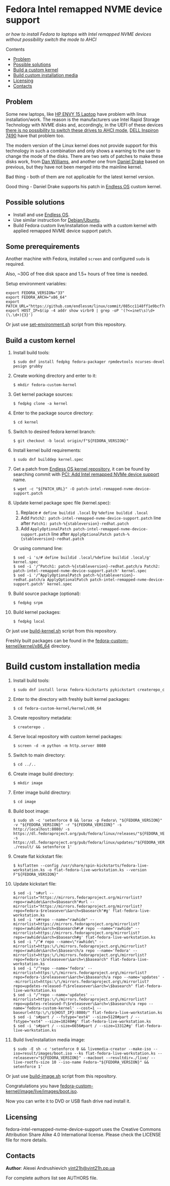 [//]: # (fedora-intel-remapped-nvme-device-support)
[//]: # (README.md)


# Fedora Intel remapped NVME device support

*or how to install Fedora to laptops with Intel remapped NVME devices without possibility switch the mode to AHCI*

Contents
* [Problem](#problem)
* [Possible solutions](#possible-solutions)
* [Build a custom kernel](#build-a-custom-kernel)
* [Build custom installation media](#build-custom-installation-media)
* [Licensing](#licensing)
* [Contacts](#contacts)

## Problem

Some new laptops, like [HP ENVY 15 Laptop](https://www.hp.com/us-en/shop/mdp/laptops/envy-15-204072--1) have problem with linux installation/work.
The reason is the manufacturers use Intel Rapid Storage Technology with NVME disks and, accordingly, in the UEFI of these devices [there is no possibility to switch these drives to AHCI mode](https://h30434.www3.hp.com/t5/Notebook-Boot-and-Lockup/envy-15-2020-ahci-mode/td-p/7703443), [DELL Inspiron 7490](https://www.dell.com/community/Linux-General/Inspiron-7490-BIOS-How-to-turn-off-intel-RAID-on-and-swith-disk/td-p/7388147) have that problem too.

The modern version of the Linux kernel does not provide support for this technology in such a combination and only shows a warning to the user to change the mode of the disks.
There are two sets of patches to make these disks work, from [Dan Williams](https://marc.info/?l=linux-ide&m=147709610621480&w=2), and another one from [Daniel Drake](https://lkml.org/lkml/2019/6/20/27) based on previous, but they have not been merged into the mainline kernel.

Bad thing - both of them are not applicable for the latest kernel version.

Good thing - Daniel Drake supports his patch in [Endless OS](https://endlessos.com/) custom kernel.

## Possible solutions

* Install and use [Endless OS](https://endlessos.com/).
* Use similar instruction for [Debian/Ubuntu](https://askubuntu.com/questions/1204648/install-ubuntu-on-dell-inspiron-14-7490/1232818#1232818).
* Build Fedora custom live/installation media with a custom kernel with applied remapped NVME device support patch.

## Some prerequirements

Another machine with Fedora, installed `screen` and configured `sudo` is required.

Also, ~30G of free disk space and 1.5+ hours of free time is needed.

Setup environment variables:
```console
export FEDORA_VERSION="33"
export FEDORA_ARCH="x86_64"
export PATCH_URL="https://github.com/endlessm/linux/commit/085cc1148ff1e9bcf7d3245a53b240d6e90fb90d.patch"
export HOST_IP=$(ip -4 addr show virbr0 | grep -oP '(?<=inet\s)\d+(\.\d+){3}')
```

Or just use [set-environment.sh](set-environment.sh) script from this repository.

## Build a custom kernel

1. Install build tools:
    ```console
    $ sudo dnf install fedpkg fedora-packager rpmdevtools ncurses-devel pesign grubby
    ```
2. Create working directory and enter to it:
    ```console
    $ mkdir fedora-custom-kernel
    ```
3. Get kernel package sources:
    ```console
    $ fedpkg clone -a kernel
    ```
4. Enter to the package source directory:
    ```console
    $ cd kernel
    ```
5. Switch to desired fedora kernel branch:
    ```console
    $ git checkout -b local origin/f"${FEDORA_VERSION}"
    ```
6. Install kernel build requirements:
   ```console
   $ sudo dnf builddep kernel.spec
   ```
7. Get a patch from [Endless OS kernel repository](https://github.com/endlessm/linux/), it can be found by searching commit with [PCI: Add Intel remapped NVMe device support](https://github.com/endlessm/linux/commit/085cc1148ff1e9bcf7d3245a53b240d6e90fb90d) name.
    ```console
    $ wget -c "${PATCH_URL}" -O patch-intel-remapped-nvme-device-support.patch
    ```
8. Update kernel package spec file (kernel.spec):
    1. Replace `# define buildid .local` by `%define buildid .local`
    2. Add `Patch2: patch-intel-remapped-nvme-device-support.patch` line after `Patch1: patch-%{stableversion}-redhat.patch`
    3. Add `ApplyOptionalPatch patch-intel-remapped-nvme-device-support.patch` line after `ApplyOptionalPatch patch-%{stableversion}-redhat.patch`

    Or using command line:
    ```console
    $ sed -i 's/# define buildid .local/%define buildid .local/g' kernel.spec
    $ sed -i '/^Patch1: patch-%{stableversion}-redhat.patch/a Patch2: patch-intel-remapped-nvme-device-support.patch' kernel.spec
    $ sed -i '/^ApplyOptionalPatch patch-%{stableversion}-redhat.patch/a ApplyOptionalPatch patch-intel-remapped-nvme-device-support.patch' kernel.spec
    ```
9. Build source package (optional):
    ```console
    $ fedpkg srpm
    ```
10. Build kernel packages:
    ```console
    $ fedpkg local
    ```

Or just use [build-kernel.sh](build-kernel.sh) script from this repository.

Freshly built packages can be found in the [fedora-custom-kernel/kernel/x86_64](fedora-custom-kernel/kernel/x86_64) directory.

# Build custom installation media

1. Install build tools:
    ```console
    $ sudo dnf install lorax fedora-kickstarts pykickstart createrepo_c
    ```
2. Enter to the directory with freshly built kernel packages:
    ```console
    $ cd fedora-custom-kernel/kernel/x86_64
    ```
3. Create repository metadata:
    ```console
    $ createrepo .
    ```
4. Serve local repository with custom kernel packages:
    ```console
    $ screen -d -m python -m http.server 8080
    ```
5. Switch to main directory:
    ```console
    $ cd ../..
    ```
6. Create image build directory:
    ```console
    $ mkdir image
    ```
7. Enter image build directory:
    ```console
    $ cd image
    ```
8. Build boot image:
    ```console
    $ sudo sh -c 'setenforce 0 && lorax -p Fedora\ "${FEDORA_VERSION}" -v "${FEDORA_VERSION}" -r "${FEDORA_VERSION}" -s http://localhost:8080/ -s https://dl.fedoraproject.org/pub/fedora/linux/releases/"${FEDORA_VERSION}"/Everything/"${FEDORA_ARCH}"/os/ -s https://dl.fedoraproject.org/pub/fedora/linux/updates/"${FEDORA_VERSION}"/Everything/"${FEDORA_ARCH}"/ ./result/ && setenforce 1'
    ```
9. Create flat kickstart file:
    ```console
    $ ksflatten --config /usr/share/spin-kickstarts/fedora-live-workstation.ks -o flat-fedora-live-workstation.ks --version F"${FEDORA_VERSION}"
    ```
10. Update kickstart file:
    ```console
    $ sed -i 's#url --mirrorlist="https://mirrors.fedoraproject.org/mirrorlist?repo=rawhide\&arch=$basearch"#url --mirrorlist="https://mirrors.fedoraproject.org/mirrorlist?repo=fedora-$releasever\&arch=$basearch"#g' flat-fedora-live-workstation.ks
    $ sed -i 's#repo --name="rawhide" --mirrorlist=https://mirrors.fedoraproject.org/mirrorlist?repo=rawhide\&arch=$basearch#\# repo --name="rawhide" --mirrorlist=https://mirrors.fedoraproject.org/mirrorlist?repo=rawhide\&arch=$basearch#g' flat-fedora-live-workstation.ks
    $ sed -i "/^# repo --name=\"rawhide\" --mirrorlist=https:\/\/mirrors.fedoraproject.org\/mirrorlist?repo=rawhide\&arch=\$basearch/a repo --name='fedora' --mirrorlist=https:\/\/mirrors.fedoraproject.org\/mirrorlist?repo=fedora-\$releasever\&arch=\$basearch" flat-fedora-live-workstation.ks
    $ sed -i "/^repo --name='fedora' --mirrorlist=https:\/\/mirrors.fedoraproject.org\/mirrorlist?repo=fedora-\$releasever\&arch=\$basearch/a repo --name='updates' --mirrorlist=https:\/\/mirrors.fedoraproject.org\/mirrorlist?repo=updates-released-f\$releasever\&arch=\$basearch" flat-fedora-live-workstation.ks
    $ sed -i "/^repo --name='updates' --mirrorlist=https:\/\/mirrors.fedoraproject.org\/mirrorlist?repo=updates-released-f\$releasever\&arch=\$basearch/a repo --name='fedora-custom-kernel' --cost=1 --baseurl=http:\/\/${HOST_IP}:8080/" flat-fedora-live-workstation.ks
    $ sed -i 's#part / --fstype="ext4" --size=5120#part / --fstype="ext4" --size=10240#g' flat-fedora-live-workstation.ks
    $ sed -i 's#part / --size=6656#part / --size=13312#g' flat-fedora-live-workstation.ks
    ```
11. Build live/installation media image:
    ```console
    $ sudo -E sh -c 'setenforce 0 && livemedia-creator --make-iso --iso=result/images/boot.iso --ks flat-fedora-live-workstation.ks --releasever="${FEDORA_VERSION}" --macboot --resultdir=./live/ --live-rootfs-size 10 --iso-name Fedora-"${FEDORA_VERSION}" && setenforce 1'
    ```

Or just use [build-image.sh](build-image.sh) script from this repository.

Congratulations you have [fedora-custom-kernel/image/live/images/boot.iso](fedora-custom-kernel/image/live/images/boot.iso).

Now you can write it to DVD or USB flash drive nad install it.

## Licensing

fedora-intel-remapped-nvme-device-support uses the Creative Commons Attribution Share Alike 4.0 International license.
Please check the LICENSE file for more details.

## Contacts

**Author**: Alexei Andrushievich <vint21h@vint21h.pp.ua>

For complete authors list see AUTHORS file.
